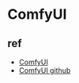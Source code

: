 # ComfyUI

## ref
+ [ComfyUI](https://www.bilibili.com/video/BV1D7421N7xN/?spm_id_from=333.999.0.0)
+ [ComfyUI github](https://github.com/comfyanonymous/ComfyUI)